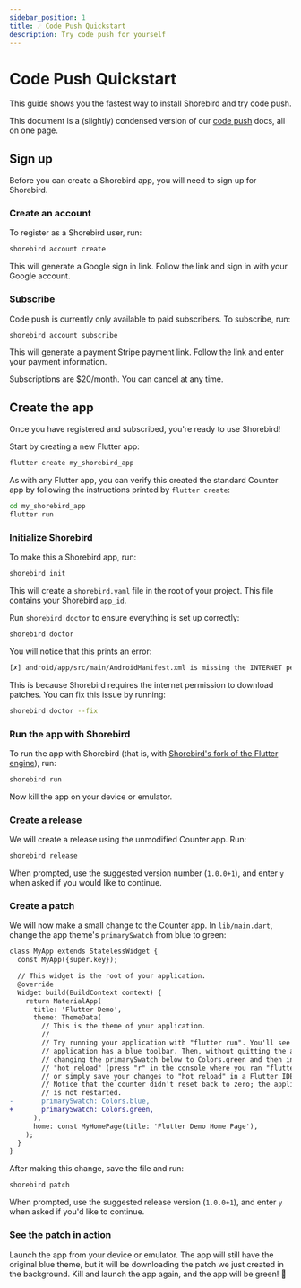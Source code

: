 ```yaml
---
sidebar_position: 1
title: ☄️ Code Push Quickstart
description: Try code push for yourself
---
```


# Code Push Quickstart

This guide shows you the fastest way to install Shorebird and try code push.

This document is a (slightly) condensed version of our [code push](../code_push/) docs, all on one page.

## Sign up

Before you can create a Shorebird app, you will need to sign up for Shorebird.

### Create an account

To register as a Shorebird user, run:

```sh
shorebird account create
```

This will generate a Google sign in link. Follow the link and sign in with your
Google account.

### Subscribe

Code push is currently only available to paid subscribers. To subscribe, run:

```sh
shorebird account subscribe
```

This will generate a payment Stripe payment link. Follow the link and enter your
payment information.

Subscriptions are $20/month. You can cancel at any time.

## Create the app

Once you have registered and subscribed, you're ready to use Shorebird!

Start by creating a new Flutter app:

```sh
flutter create my_shorebird_app
```

As with any Flutter app, you can verify this created the standard Counter app by
following the instructions printed by `flutter create`:

```sh
cd my_shorebird_app
flutter run
```

### Initialize Shorebird

To make this a Shorebird app, run:

```sh
shorebird init
```

This will create a `shorebird.yaml` file in the root of your project. This file
contains your Shorebird `app_id`.

Run `shorebird doctor` to ensure everything is set up correctly:

```sh
shorebird doctor
```

You will notice that this prints an error:

```sh
[✗] android/app/src/main/AndroidManifest.xml is missing the INTERNET permission.
```

This is because Shorebird requires the internet permission to download patches.
You can fix this issue by running:

```sh
shorebird doctor --fix
```

### Run the app with Shorebird

To run the app with Shorebird (that is, with [Shorebird's fork of the Flutter
engine](/faq#how-does-shorebird-relate-to-flutter)), run:

```sh
shorebird run
```

Now kill the app on your device or emulator.

### Create a release

We will create a release using the unmodified Counter app. Run:

```sh
shorebird release
```

When prompted, use the suggested version number (`1.0.0+1`), and enter `y` when
asked if you would like to continue.

### Create a patch

We will now make a small change to the Counter app. In `lib/main.dart`, change
the app theme's `primarySwatch` from blue to green:

```diff
class MyApp extends StatelessWidget {
  const MyApp({super.key});

  // This widget is the root of your application.
  @override
  Widget build(BuildContext context) {
    return MaterialApp(
      title: 'Flutter Demo',
      theme: ThemeData(
        // This is the theme of your application.
        //
        // Try running your application with "flutter run". You'll see the
        // application has a blue toolbar. Then, without quitting the app, try
        // changing the primarySwatch below to Colors.green and then invoke
        // "hot reload" (press "r" in the console where you ran "flutter run",
        // or simply save your changes to "hot reload" in a Flutter IDE).
        // Notice that the counter didn't reset back to zero; the application
        // is not restarted.
-       primarySwatch: Colors.blue,
+       primarySwatch: Colors.green,
      ),
      home: const MyHomePage(title: 'Flutter Demo Home Page'),
    );
  }
}
```

After making this change, save the file and run:

```sh
shorebird patch
```

When prompted, use the suggested release version (`1.0.0+1`), and enter `y` when
asked if you'd like to continue.

### See the patch in action

Launch the app from your device or emulator. The app will still have the
original blue theme, but it will be downloading the patch we just created in the
background. Kill and launch the app again, and the app will be green! 🎉
